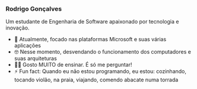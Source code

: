 ### Rodrigo Gonçalves 
Um estudante de Engenharia de Software apaixonado por tecnologia e inovação.<br>



- 💪 Atualmente, focado nas plataformas Microsoft e suas várias aplicações
- 🤓 Nesse momento, desvendando o funcionamento dos computadores e suas arquiteturas
- 👨‍🎓 Gosto MUITO de ensinar. É só me perguntar!
- ⚡ Fun fact: Quando eu não estou programando, eu estou: cozinhando, tocando violão, na praia, viajando, comendo abacate numa torrada
